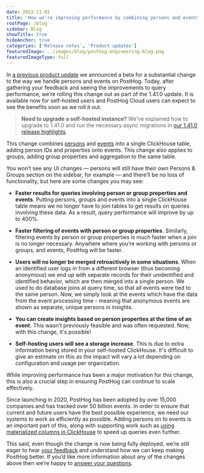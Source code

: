 ```yaml
---
date: 2022-11-02
title: 'How we’re improving performance by combining persons and events’'
rootPage: /blog
sidebar: Blog
showTitle: true
hideAnchor: true
categories: ['Release notes', 'Product updates']
featuredImage: ../images/blog/posthog-engineering-blog.png
featuredImageType: full
---
```


In [a previous product update](/blog/the-posthog-array-1-39-0) we announced a beta for a substantial change to the way we handle persons and events on PostHog. Today, after gathering your feedback and seeing the improvements to query performance, we’re rolling this change out as part of the 1.41.0 update. It is available now for self-hosted users and PostHog Cloud users can expect to see the benefits soon as we roll it out.

> **Need to upgrade a self-hosted instance?** We've explained how to upgrade to 1.41.0 and run the necessary async migrations in [our 1.41.0 release highlights](/blog/the-posthog-array-1-41-0). 

This change combines [persons](/manual/persons) and [events](/manual/events) into a single ClickHouse table, adding person IDs and properties _onto_ events. This change also applies to groups, adding group properties and aggregation to the same table. 

You won’t see any UI changes — persons will still have their own Persons & Groups section on the sidebar, for example — and there’ll be no loss of functionality, but here are some changes you may see:

- **Faster results for queries involving person or group properties and events**. Putting persons, groups and events into a single ClickHouse table means we no longer have to join tables to get results on queries involving these data. As a result, query performance will improve by up to 400%.

- **Faster filtering of events with person or group properties**. Similarly, filtering events by person or group properties is much faster when a join is no longer necessary. Anywhere where you’re working with persons or groups, and events, PostHog will be faster. 

- **Users will no longer be merged retroactively in some situations**. When an identified user logs in from a different browser (thus becoming anonymous) we end up with separate records for their unidentified and identified behavior, which are then merged into a single person. We used to do database joins at query time, so that all events were tied to the same person. Now, we simply look at the events which have the data from the event processing time - meaning that anonymous events are shown as separate, unique persons in insights.

- **You can create insights based on person properties at the time of an event.** This wasn’t previously feasible and was often requested. Now, with this change, it's possible!

- **Self-hosting users will see a storage increase**. This is due to extra information being stored in your self-hosted ClickHouse. It's difficult to give an estimate on this as the impact will vary a lot depending on configuration and usage per organization. 

While improving performance has been a major motivation for this change, this is also a crucial step in ensuring PostHog can continue to scale effectively. 

Since launching in 2020, PostHog has been adopted by over 15,000 companies and has tracked over 50 billion events. In order to ensure that current and future users have the best possible experience, we need our systems to work as efficiently as possible. Adding persons on to events is an important part of this, along with supporting work such as [using materialized columns in ClickHouse](/blog/clickhouse-materialized-columns) to speed up queries even further.

This said, even though the change is now being fully deployed, we’re still eager to hear [your feedback](/slack) and understand how we can keep making PostHog better. If you’d like more information about any of the changes above then we’re happy to [answer your questions](/questions).

<ArrayCTA />
